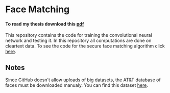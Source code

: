 # Face Matching
#### To read my thesis download this [pdf](https://github.com/Fluxmux/master-thesis/blob/master/thesis.pdf)

This repository contains the code for training the convolutional neural network and testing it. In this repository all computations are done on cleartext data. To see the code for the secure face matching algorithm click [here](https://github.com/Fluxmux/securefacematching).

## Notes
Since GitHub doesn't allow uploads of big datasets, the AT&T database of faces must be downloaded manualy. You can find this dataset [here](https://www.kaggle.com/kasikrit/att-database-of-faces).

